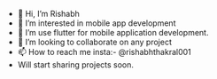 - 👋 Hi, I’m Rishabh
- 👀 I’m interested in mobile app development
- 🌱 I’m use flutter for mobile application development.
- 💞️ I’m looking to collaborate on any project
- 📫 How to reach me insta:- @rishabhthakral001 
- Will start sharing projects soon. 
